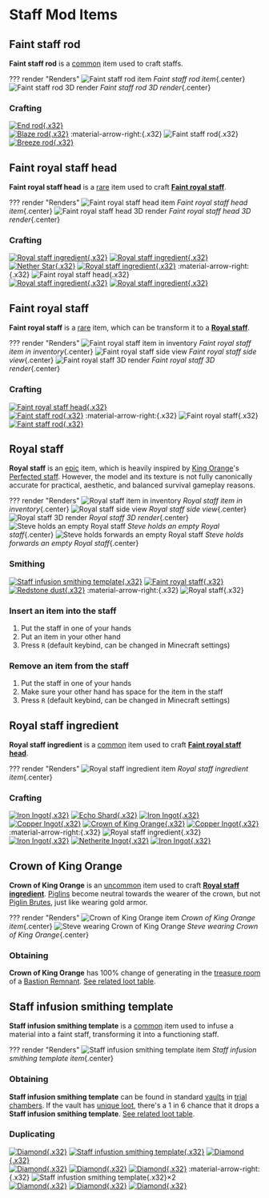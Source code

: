 # Staff Mod Items

## Faint staff rod

**Faint staff rod** is a [common](https://minecraft.wiki/w/Rarity#Tiers) item used to craft staffs.

??? render "Renders"
    ![Faint staff rod item](images/faint_staff_rod_item.png)
    *Faint staff rod item*{.center}
    ![Faint staff rod 3D render](images/faint_staff_rod.png)
    *Faint staff rod 3D render*{.center}

### Crafting

[![End rod](images/end_rod.png){.x32}](https://minecraft.wiki/w/End_Rod "End Rod")  
[![Blaze rod](images/blaze_rod.png){.x32}](https://minecraft.wiki/w/Blaze_Rod "Blaze Rod") :material-arrow-right:{.x32} ![Faint staff rod](images/faint_staff_rod_item.png){.x32}  
[![Breeze rod](images/breeze_rod.png){.x32}](https://minecraft.wiki/w/Breeze_Rod "Breeze Rod")

## Faint royal staff head

**Faint royal staff head** is a [rare](https://minecraft.wiki/w/Rarity#Tiers) item used to craft **[Faint royal staff](#faint-royal-staff)**.

??? render "Renders"
    ![Faint royal staff head item](images/faint_royal_staff_head_item.png)
    *Faint royal staff head item*{.center}
    ![Faint royal staff head 3D render](images/faint_royal_staff_head.png)
    *Faint royal staff head 3D render*{.center}

### Crafting

[![Royal staff ingredient](images/royal_staff_ingredient.png){.x32}](#royal-staff-ingredient "Royal staff ingredient")
[![Royal staff ingredient](images/royal_staff_ingredient.png){.x32}](#royal-staff-ingredient "Royal staff ingredient")  
[![Nether Star](images/nether_star.png){.x32}](https://minecraft.wiki/w/Nether_Star "Nether Star")
[![Royal staff ingredient](images/royal_staff_ingredient.png){.x32}](#royal-staff-ingredient "Royal staff ingredient") :material-arrow-right:{.x32} ![Faint royal staff head](images/faint_royal_staff_head_item.png){.x32}  
[![Royal staff ingredient](images/royal_staff_ingredient.png){.x32}](#royal-staff-ingredient "Royal staff ingredient")
[![Royal staff ingredient](images/royal_staff_ingredient.png){.x32}](#royal-staff-ingredient "Royal staff ingredient")  

## Faint royal staff

**Faint royal staff** is a [rare](https://minecraft.wiki/w/Rarity#Tiers) item, which can be transform it to a **[Royal staff](#royal-staff)**.

??? render "Renders"
    ![Faint royal staff item in inventory](images/faint_royal_staff_item.png)
    *Faint royal staff item in inventory*{.center}
    ![Faint royal staff side view](images/faint_royal_staff_side.png)
    *Faint royal staff side view*{.center}
    ![Faint royal staff 3D render](images/faint_royal_staff.png)
    *Faint royal staff 3D render*{.center}

### Crafting

[![Faint royal staff head](images/faint_royal_staff_head_item.png){.x32}](#faint-royal-staff-head "Faint royal staff head")  
[![Faint staff rod](images/faint_staff_rod_item.png){.x32}](#faint-staff-rod "Faint staff rod") :material-arrow-right:{.x32} ![Faint royal staff](images/faint_royal_staff_item.png){.x32}  
[![Faint staff rod](images/faint_staff_rod_item.png){.x32}](#faint-staff-rod "Faint staff rod")  

## Royal staff

**Royal staff** is an [epic](https://minecraft.wiki/w/Rarity#Tiers) item, which is heavily inspired by [King Orange](https://animatorvsanimation.fandom.com/wiki/King_Orange)'s [Perfected staff](https://animatorvsanimation.fandom.com/wiki/Staffs#Perfected_staff). However, the model and its texture is not fully canonically accurate for practical, aesthetic, and balanced survival gameplay reasons.

??? render "Renders"
    ![Royal staff item in inventory](images/royal_staff_item.png)
    *Royal staff item in inventory*{.center}
    ![Royal staff side view](images/royal_staff_side.png)
    *Royal staff side view*{.center}
    ![Royal staff 3D render](images/royal_staff.png)
    *Royal staff 3D render*{.center}
    ![Steve holds an empty Royal staff](images/steve_holding_royal_staff.png)
    *Steve holds an empty Royal staff*{.center}
    ![Steve holds forwards an empty Royal staff](images/steve_holding_forwards_royal_staff.png)
    *Steve holds forwards an empty Royal staff*{.center}

### Smithing

[![Staff infusion smithing template](images/staff_infusion_smithing_template.png){.x32}](#staff-infusion-smithing-template "Staff infusion smithing template")
[![Faint royal staff](images/faint_royal_staff_item.png){.x32}](#faint-royal-staff "Faint royal staff")
[![Redstone dust](images/redstone.png){.x32}](https://minecraft.wiki/w/Redstone_Dust "Redstone Dust")
:material-arrow-right:{.x32}
![Royal staff](images/royal_staff_item.png){.x32}

### Insert an item into the staff

1. Put the staff in one of your hands
2. Put an item in your other hand
3. Press `R` (default keybind, can be changed in Minecraft settings)

### Remove an item from the staff

1. Put the staff in one of your hands
2. Make sure your other hand has space for the item in the staff
3. Press `R` (default keybind, can be changed in Minecraft settings)

## Royal staff ingredient

**Royal staff ingredient** is a [common](https://minecraft.wiki/w/Rarity#Tiers) item used to craft **[Faint royal staff head](#faint-royal-staff-head)**.

??? render "Renders"
    ![Royal staff ingredient item](images/royal_staff_ingredient.png)
    *Royal staff ingredient item*{.center}

### Crafting

[![Iron Ingot](images/iron_ingot.png){.x32}](https://minecraft.wiki/w/Iron_Ingot "Iron Ingot")
[![Echo Shard](images/echo_shard.png){.x32}](https://minecraft.wiki/w/Echo_Shard "Echo Shard")
[![Iron Ingot](images/iron_ingot.png){.x32}](https://minecraft.wiki/w/Iron_Ingot "Iron Ingot")  
[![Copper Ingot](images/copper_ingot.png){.x32}](https://minecraft.wiki/w/Copper_Ingot "Copper Ingot")
[![Crown of King Orange](images/crown_of_king_orange.png){.x32}](#crown-of-king-orange "Crown of King Orange")
[![Copper Ingot](images/copper_ingot.png){.x32}](https://minecraft.wiki/w/Copper_Ingot "Copper Ingot") :material-arrow-right:{.x32} ![Royal staff ingredient](images/royal_staff_ingredient.png){.x32}  
[![Iron Ingot](images/iron_ingot.png){.x32}](https://minecraft.wiki/w/Iron_Ingot "Iron Ingot")
[![Netherite Ingot](images/netherite_ingot.png){.x32}](https://minecraft.wiki/w/Netherite_Ingot "Netherite Ingot")
[![Iron Ingot](images/iron_ingot.png){.x32}](https://minecraft.wiki/w/Iron_Ingot "Iron Ingot")  

## Crown of King Orange

**Crown of King Orange** is an [uncommon](https://minecraft.wiki/w/Rarity#Tiers) item used to craft [**Royal staff ingredient**](#royal-staff-ingredient). [Piglins](https://minecraft.wiki/w/Piglin) become neutral towards the wearer of the crown, but not [Piglin Brutes](https://minecraft.wiki/w/Piglin_Brute), just like wearing gold armor.

??? render "Renders"
    ![Crown of King Orange item](images/crown_of_king_orange.png)
    *Crown of King Orange item*{.center}
    ![Steve wearing Crown of King Orange](images/steve_wearing_crown_of_king_orange.png)
    *Steve wearing Crown of King Orange*{.center}

### Obtaining

**Crown of King Orange** has 100% change of generating in the [treasure room](https://minecraft.wiki/w/Bastion_Remnant#Treasure_room) of a [Bastion Remnant](https://minecraft.wiki/w/Bastion_Remnant). [See related loot table](data.md#avm_staffloot_tablesadd_loot_poolchestsbastion_treasurejson).

## Staff infusion smithing template

**Staff infusion smithing template** is a [common](https://minecraft.wiki/w/Rarity#Tiers) item used to infuse a material into a faint staff, transforming it into a functioning staff.

??? render "Renders"
    ![Staff infusion smithing template item](images/staff_infusion_smithing_template.png)
    *Staff infusion smithing template item*{.center}

### Obtaining

**Staff infusion smithing template** can be found in standard [vaults](https://minecraft.wiki/w/Vault) in [trial chambers](https://minecraft.wiki/w/Trial_chambers). If the vault has [unique loot](https://minecraft.wiki/w/Vault#Loot), there's a 1 in 6 chance that it drops a **Staff infusion smithing template**. [See related loot table](data.md#avm_staffloot_tablesadd_loot_poolcheststrial_chambersreward_uniquejson).

### Duplicating

[![Diamond](images/diamond.png){.x32}](https://minecraft.wiki/w/Diamond "Diamond")
[![Staff infustion smithing template](images/staff_infusion_smithing_template.png){.x32}](#staff-infusion-smithing-template "Staff infusion smithing template")
[![Diamond](images/diamond.png){.x32}](https://minecraft.wiki/w/Diamond "Diamond")  
[![Diamond](images/diamond.png){.x32}](https://minecraft.wiki/w/Diamond "Diamond")
[![Diamond](images/lapis_block.png){.x32}](https://minecraft.wiki/w/Block_of_Lapis_Lazuli "Block of Lapis Lazuli")
[![Diamond](images/diamond.png){.x32}](https://minecraft.wiki/w/Diamond "Diamond") :material-arrow-right:{.x32} ![Staff infustion smithing template](images/staff_infusion_smithing_template.png){.x32}×2  
[![Diamond](images/diamond.png){.x32}](https://minecraft.wiki/w/Diamond "Diamond")
[![Diamond](images/diamond.png){.x32}](https://minecraft.wiki/w/Diamond "Diamond")
[![Diamond](images/diamond.png){.x32}](https://minecraft.wiki/w/Diamond "Diamond")
